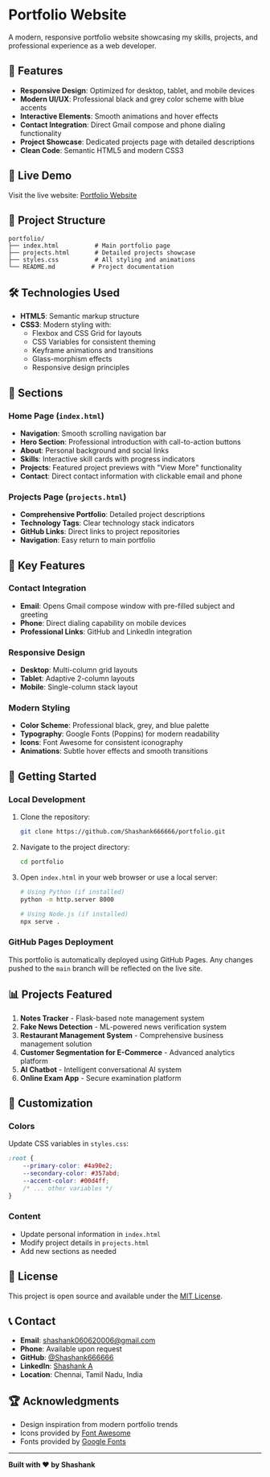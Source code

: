 # Portfolio Website

A modern, responsive portfolio website showcasing my skills, projects, and professional experience as a web developer.

## 🌟 Features

- **Responsive Design**: Optimized for desktop, tablet, and mobile devices
- **Modern UI/UX**: Professional black and grey color scheme with blue accents
- **Interactive Elements**: Smooth animations and hover effects
- **Contact Integration**: Direct Gmail compose and phone dialing functionality
- **Project Showcase**: Dedicated projects page with detailed descriptions
- **Clean Code**: Semantic HTML5 and modern CSS3

## 🚀 Live Demo

Visit the live website: [Portfolio Website](https://shashank666666.github.io/portfolio/)

## 📁 Project Structure

```
portfolio/
├── index.html          # Main portfolio page
├── projects.html       # Detailed projects showcase
├── styles.css          # All styling and animations
└── README.md          # Project documentation
```

## 🛠️ Technologies Used

- **HTML5**: Semantic markup structure
- **CSS3**: Modern styling with:
  - Flexbox and CSS Grid for layouts
  - CSS Variables for consistent theming
  - Keyframe animations and transitions
  - Glass-morphism effects
  - Responsive design principles

## 📱 Sections

### Home Page (`index.html`)
- **Navigation**: Smooth scrolling navigation bar
- **Hero Section**: Professional introduction with call-to-action buttons
- **About**: Personal background and social links
- **Skills**: Interactive skill cards with progress indicators
- **Projects**: Featured project previews with "View More" functionality
- **Contact**: Direct contact information with clickable email and phone

### Projects Page (`projects.html`)
- **Comprehensive Portfolio**: Detailed project descriptions
- **Technology Tags**: Clear technology stack indicators
- **GitHub Links**: Direct links to project repositories
- **Navigation**: Easy return to main portfolio

## 🎨 Key Features

### Contact Integration
- **Email**: Opens Gmail compose window with pre-filled subject and greeting
- **Phone**: Direct dialing capability on mobile devices
- **Professional Links**: GitHub and LinkedIn integration

### Responsive Design
- **Desktop**: Multi-column grid layouts
- **Tablet**: Adaptive 2-column layouts
- **Mobile**: Single-column stack layout

### Modern Styling
- **Color Scheme**: Professional black, grey, and blue palette
- **Typography**: Google Fonts (Poppins) for modern readability
- **Icons**: Font Awesome for consistent iconography
- **Animations**: Subtle hover effects and smooth transitions

## 🚀 Getting Started

### Local Development
1. Clone the repository:
   ```bash
   git clone https://github.com/Shashank666666/portfolio.git
   ```

2. Navigate to the project directory:
   ```bash
   cd portfolio
   ```

3. Open `index.html` in your web browser or use a local server:
   ```bash
   # Using Python (if installed)
   python -m http.server 8000
   
   # Using Node.js (if installed)
   npx serve .
   ```

### GitHub Pages Deployment
This portfolio is automatically deployed using GitHub Pages. Any changes pushed to the `main` branch will be reflected on the live site.

## 📊 Projects Featured

1. **Notes Tracker** - Flask-based note management system
2. **Fake News Detection** - ML-powered news verification system
3. **Restaurant Management System** - Comprehensive business management solution
4. **Customer Segmentation for E-Commerce** - Advanced analytics platform
5. **AI Chatbot** - Intelligent conversational AI system
6. **Online Exam App** - Secure examination platform

## 🔧 Customization

### Colors
Update CSS variables in `styles.css`:
```css
:root {
    --primary-color: #4a90e2;
    --secondary-color: #357abd;
    --accent-color: #00d4ff;
    /* ... other variables */
}
```

### Content
- Update personal information in `index.html`
- Modify project details in `projects.html`
- Add new sections as needed

## 📄 License

This project is open source and available under the [MIT License](LICENSE).

## 📞 Contact

- **Email**: [shashank060620006@gmail.com](mailto:shashank060620006@gmail.com)
- **Phone**: Available upon request
- **GitHub**: [@Shashank666666](https://github.com/Shashank666666)
- **LinkedIn**: [Shashank A](https://www.linkedin.com/in/shashank-a-232755370)
- **Location**: Chennai, Tamil Nadu, India

## 🏆 Acknowledgments

- Design inspiration from modern portfolio trends
- Icons provided by [Font Awesome](https://fontawesome.com/)
- Fonts provided by [Google Fonts](https://fonts.google.com/)

---

**Built with ❤️ by Shashank**